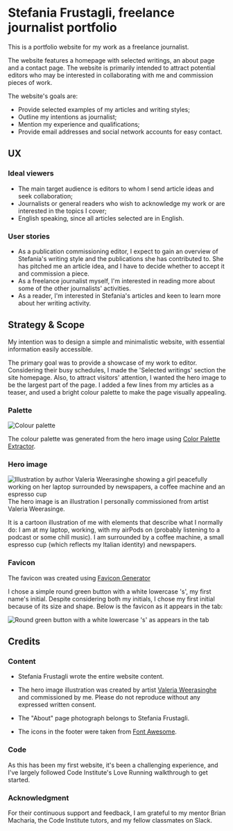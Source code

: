 # Stefania Frustagli, freelance journalist portfolio

This is a portfolio website for my work as a freelance journalist.

The website features a homepage with selected writings, an about page and a contact page. The website is primarily intended to attract potential editors who may be interested in collaborating with me and commission pieces of work.

The website's goals are:

- Provide selected examples of my articles and writing styles;
- Outline my intentions as journalist;
- Mention my experience and qualifications;
- Provide email addresses and social network accounts for easy contact.

## UX

### Ideal viewers

- The main target audience is editors to whom I send article ideas and seek collaboration;
- Journalists or general readers who wish to acknowledge my work or are interested in the topics I cover;
- English speaking, since all articles selected are in English.

### User stories

- As a publication commissioning editor, I expect to gain an overview of Stefania's writing style and the publications she has contributed to. She has pitched me an article idea, and I have to decide whether to accept it and commission a piece.
- As a freelance journalist myself, I'm interested in reading more about some of the other journalists' activities.
- As a reader, I'm interested in Stefania's articles and keen to learn more about her writing activity.

## Strategy & Scope

My intention was to design a simple and minimalistic website, with essential information easily accessible.

The primary goal was to provide a showcase of my work to editor. Considering their busy schedules, I made the 'Selected writings' section the site homepage. Also, to attract visitors' attention, I wanted the hero image to be the largest part of the page. I added a few lines from my articles as a teaser, and used a bright colour palette to make the page visually appealing.

### Palette

![Colour palette](https://i.ibb.co/GnDPVh0/Colour-palette.png "Colour palette")

The colour palette was generated from the hero image using [Color Palette Extractor](https://mdigi.tools/color-extractor/).

### Hero image
![Illustration by author Valeria Weerasinghe showing a girl peacefully working on her laptop surrounded by newspapers, a coffee machine and an espresso cup](https://i.ibb.co/DDjPnMs/hero-image.webp "Illustration by Valeria Weerasinghe")
The hero image is an illustration I personally commissioned from artist Valeria Weerasinge.

It is a cartoon illustration of me with elements that describe what I normally do: I am at my laptop, working, with my airPods on (probably listening to a podcast or some chill music). I am surrounded by a coffee machine, a small espresso cup (which reflects my Italian identity) and newspapers.

### Favicon
The favicon was created using [Favicon Generator](https://favicon.io/favicon-generator/)

I chose a simple round green button with a white lowercase 's', my first name's initial. Despite considering both my initials, I chose my first initial because of its size and shape. 
Below is the favicon as it appears in the tab:

![Round green button with a white lowercase 's' as appears in the tab](https://i.ibb.co/khTn7LH/Screenshot-2023-08-27-at-21-02-24.png "Favicon")





## Credits

### Content

* Stefania Frustagli wrote the entire website content.

* The hero image illustration was created by artist [Valeria Weerasinghe](https://www.valeriaweerasinghe.com/) and commissioned by me. Please do not reproduce without any expressed written consent.

* The "About" page photograph belongs to Stefania Frustagli.

* The icons in the footer were taken from [Font Awesome](https://fontawesome.com/).

### Code
As this has been my first website, it's been a challenging experience, and I've largely followed Code Institute's Love Running walkthrough to get started.

### Acknowledgment
For their continuous support and feedback, I am grateful to my mentor Brian Macharia, the Code Institute tutors, and my fellow classmates on Slack.
